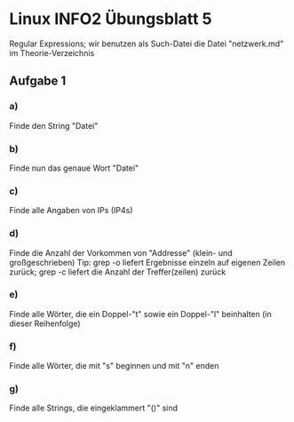 # Linux INFO2 Übungsblatt 5

Regular Expressions; wir benutzen als Such-Datei die Datei "netzwerk.md" im
Theorie-Verzeichnis

## Aufgabe 1
### a)
Finde den String "Datei"

### b)
Finde nun das genaue Wort "Datei"

### c)
Finde alle Angaben von IPs (IP4s)

### d)
Finde die Anzahl der Vorkommen von "Addresse" (klein- und großgeschrieben)
Tip: grep -o liefert Ergebnisse einzeln auf eigenen Zeilen zurück; grep -c
liefert die Anzahl der Treffer(zeilen) zurück

### e)
Finde alle Wörter, die ein Doppel-"t" sowie ein Doppel-"l" beinhalten
(in dieser Reihenfolge)

### f)
Finde alle Wörter, die mit "s" beginnen und mit "n" enden

### g)
Finde alle Strings, die eingeklammert "()" sind
